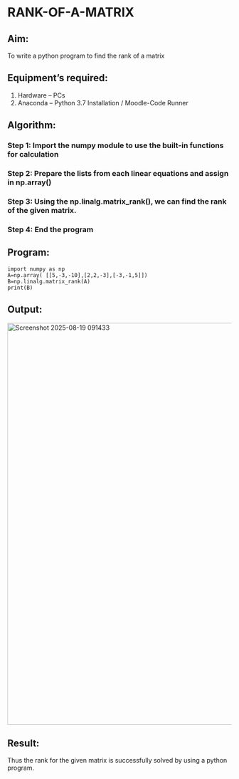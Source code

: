 # RANK-OF-A-MATRIX
## Aim:
To write a python program to find the rank of a matrix
## Equipment’s required:
1. 	Hardware – PCs
2. 	Anaconda – Python 3.7 Installation / Moodle-Code Runner
## Algorithm:
### Step 1: Import the numpy module to use the built-in functions for calculation
### Step 2: Prepare the lists from each linear equations and assign in np.array()
### Step 3: Using the np.linalg.matrix_rank(), we can find the rank of the given matrix.
### Step 4: End the program
## Program:
```
import numpy as np
A=np.array( [[5,-3,-10],[2,2,-3],[-3,-1,5]])
B=np.linalg.matrix_rank(A)
print(B)
```
## Output:
<img width="1316" height="903" alt="Screenshot 2025-08-19 091433" src="https://github.com/user-attachments/assets/8f819a8f-b478-438b-96e5-f9be3de3377d" />

## Result:
Thus the rank for the given matrix is successfully solved by  using a python program.


